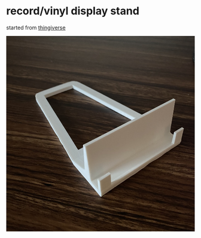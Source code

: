 
# record/vinyl display stand

started from [thingiverse](https://www.thingiverse.com/thing:2732540)

![pic](./media/FullSizeRender.jpeg)

